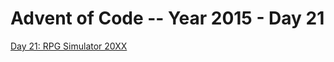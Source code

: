 # Advent of Code -- Year 2015 - Day 21

[Day 21: RPG Simulator 20XX](https://adventofcode.com/2015/day/21)
